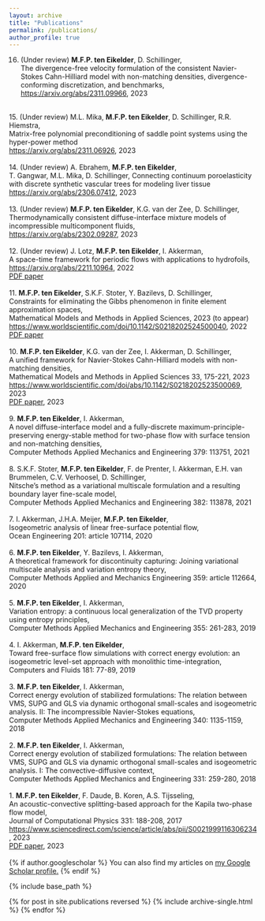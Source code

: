 ```yaml
---
layout: archive
title: "Publications"
permalink: /publications/
author_profile: true
---
```


16. (Under review) <b>M.F.P. ten Eikelder</b>, D. Schillinger, <br>
The divergence-free velocity formulation of the consistent Navier-Stokes Cahn-Hilliard model with non-matching densities, divergence-conforming discretization, and benchmarks, <br>
<a href="https://arxiv.org/abs/2311.09966">https://arxiv.org/abs/2311.09966</a>, 2023 <br>
<br>
15. (Under review) M.L. Mika, <b>M.F.P. ten Eikelder</b>, D. Schillinger, R.R. Hiemstra, <br>
Matrix-free polynomial preconditioning of saddle point systems using the hyper-power method <br>
<a href="https://arxiv.org/abs/2311.06926">https://arxiv.org/abs/2311.06926</a>, 2023 <br>
<br>
14. (Under review) A. Ebrahem, <b>M.F.P. ten Eikelder</b>, <br>
T. Gangwar, M.L. Mika, D. Schillinger, Connecting continuum poroelasticity with discrete synthetic vascular trees for modeling liver tissue <br>
<a href="https://arxiv.org/abs/2306.07412">https://arxiv.org/abs/2306.07412</a>, 2023 <br>
<br>
13. (Under review) <b>M.F.P. ten Eikelder</b>, K.G. van der Zee, D. Schillinger, <br>
Thermodynamically consistent diffuse-interface mixture models of incompressible multicomponent fluids, <br>
<a href="https://arxiv.org/abs/2302.09287">https://arxiv.org/abs/2302.09287</a>, 2023 <br>
<br>
12. (Under review) J. Lotz, <b>M.F.P. ten Eikelder</b>, I. Akkerman, <br>
A space-time framework for periodic flows with applications to hydrofoils, <br>
<a href="https://arxiv.org/abs/2211.10964">https://arxiv.org/abs/2211.10964</a>, 2022 <br>
<a href="http://marcoteneikelder.github.io/files/Lotz_2022_arxiv.pdf">PDF paper</a> <br>
<br>
11. <b>M.F.P. ten Eikelder</b>, S.K.F. Stoter, Y. Bazilevs, D. Schillinger, <br>
Constraints for eliminating the Gibbs phenomenon in finite element approximation spaces, <br>
Mathematical Models and Methods in Applied Sciences, 2023 (to appear) <br>
<a href="https://www.worldscientific.com/doi/10.1142/S0218202524500040">https://www.worldscientific.com/doi/10.1142/S0218202524500040</a>, 2022 <br>
<a href="http://marcoteneikelder.github.io/files/ten_Eikelder_2024_M3AS.pdf">PDF paper</a> <br>
<br>
10. <b>M.F.P. ten Eikelder</b>, K.G. van der Zee, I. Akkerman, D. Schillinger,<br>
A unified framework for Navier-Stokes Cahn-Hilliard models with non-matching densities, <br>
Mathematical Models and Methods in Applied Sciences 33, 175-221, 2023 <br>
<a href="https://www.worldscientific.com/doi/abs/10.1142/S0218202523500069">https://www.worldscientific.com/doi/abs/10.1142/S0218202523500069</a>, 2023 <br>
<a href="http://marcoteneikelder.github.io/files/ten_Eikelder_2023_M3AS.pdf">PDF paper</a>, 2023 <br>
<br>
9. <b>M.F.P. ten Eikelder</b>, I. Akkerman, <br>
A novel diffuse-interface model and a fully-discrete maximum-principle-preserving energy-stable method for two-phase flow with
surface tension and non-matching densities,<br>
Computer Methods Applied Mechanics and Engineering 379: 113751, 2021<br>
<br>
8. S.K.F. Stoter, <b>M.F.P. ten Eikelder</b>, F. de Prenter, I. Akkerman, E.H. van Brummelen, C.V. Verhoosel, D. Schillinger, <br>
Nitsche’s method as a variational multiscale formulation and a resulting boundary layer fine-scale model, <br>
Computer Methods Applied Mechanics and Engineering 382: 113878, 2021 <br>
<br>
7. I. Akkerman, J.H.A. Meijer, <b>M.F.P. ten Eikelder</b>, <br>
Isogeometric analysis of linear free-surface potential flow, <br>
Ocean Engineering 201: article 107114, 2020 <br>
<br>
6. <b>M.F.P. ten Eikelder</b>, Y. Bazilevs, I. Akkerman,<br>
A theoretical framework for discontinuity capturing: Joining variational multiscale analysis and variation entropy
theory,<br>
Computer Methods Applied and Mechanics Engineering 359: article 112664, 2020 <br>
<br>
5. <b>M.F.P. ten Eikelder</b>, I. Akkerman, <br>
Variation entropy: a continuous local generalization of the TVD property using entropy principles, <br>
Computer Methods Applied Mechanics and Engineering 355: 261-283, 2019 <br>
<br>
4. I. Akkerman, <b>M.F.P. ten Eikelder</b>,<br>
Toward free-surface flow simulations with correct energy evolution: an isogeometric level-set approach with monolithic time-integration,<br>
Computers and Fluids 181: 77-89, 2019 <br>
<br>
3. <b>M.F.P. ten Eikelder</b>, I. Akkerman,<br>
Correct energy evolution of stabilized formulations: The relation between VMS, SUPG and GLS via dynamic orthogonal small-scales and isogeometric analysis. II: The incompressible Navier-Stokes equations,<br>
Computer Methods Applied Mechanics and Engineering 340: 1135-1159, 2018 <br>
<br>
2. <b>M.F.P. ten Eikelder</b>, I. Akkerman, <br>
Correct energy evolution of stabilized formulations: The relation between VMS, SUPG and GLS via dynamic orthogonal small-scales and isogeometric analysis. I: The convective-diffusive context, <br>
Computer Methods Applied Mechanics and Engineering 331: 259-280, 2018 <br>
<br>
1. <b>M.F.P. ten Eikelder</b>, F. Daude, B. Koren, A.S. Tijsseling, <br>
An acoustic-convective splitting-based approach for the Kapila two-phase flow model, <br>
Journal of Computational Physics 331: 188-208, 2017 <br>
<a href="https://www.sciencedirect.com/science/article/abs/pii/S0021999116306234">https://www.sciencedirect.com/science/article/abs/pii/S0021999116306234</a>, 2023 <br>
<a href="http://marcoteneikelder.github.io/files/ten_Eikelder_2016_JCP.pdf">PDF paper</a>, 2023 <br>
<br>
{% if author.googlescholar %}
  You can also find my articles on <u><a href="{{author.googlescholar}}">my Google Scholar profile</a>.</u>
{% endif %}

{% include base_path %}

{% for post in site.publications reversed %}
  {% include archive-single.html %}
{% endfor %}
